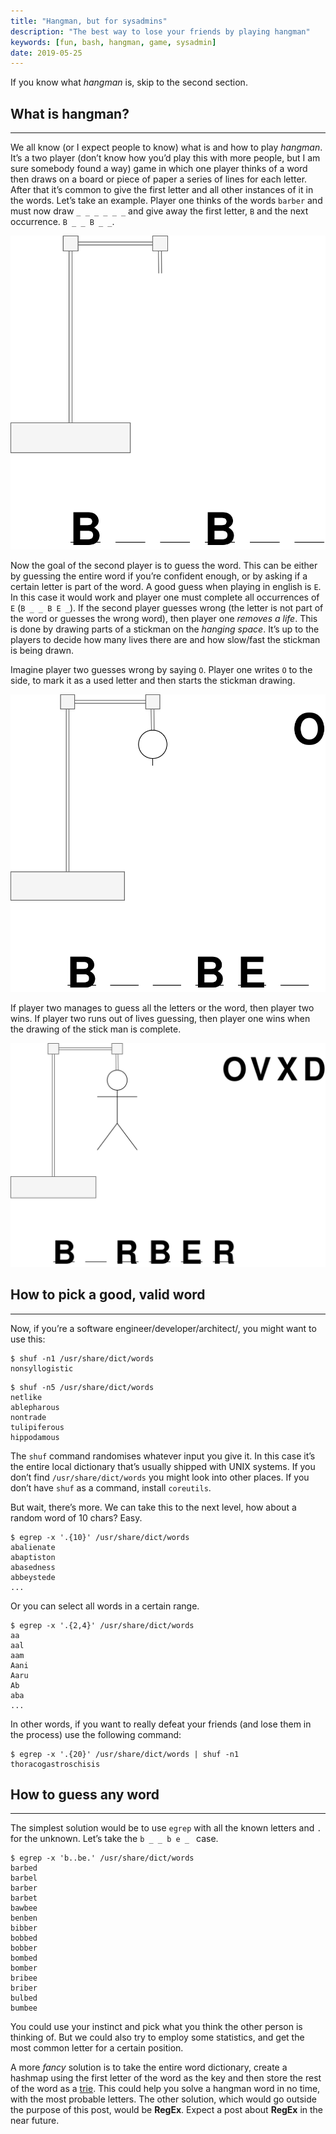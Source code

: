 ```yaml
---
title: "Hangman, but for sysadmins"
description: "The best way to lose your friends by playing hangman"
keywords: [fun, bash, hangman, game, sysadmin]
date: 2019-05-25
---
```


If you know what *hangman* is, skip to the second section.

## What is hangman?

---

We all know (or I expect people to know) what is and how to play *hangman*. It’s a two player (don’t know how you’d play this with more people, but I am sure somebody found a way) game in which one player thinks of a word then draws on a board or piece of paper a series of lines for each letter. After that it’s common to give the first letter and all other instances of it in the words. Let’s take an example. Player one thinks of the words `barber` and must now draw `_ _ _ _ _ _` and give away the first letter, `B` and the next occurrence. `B _ _ B _ _`.

![Hangman 1](/assets/images/hangman.svg)

Now the goal of the second player is to guess the word. This can be either by guessing the entire word if you’re confident enough, or by asking if a certain letter is part of the word. A good guess when playing in english is `E`. In this case it would work and player one must complete all occurrences of `E` (`B _ _ B E _`). If the second player guesses wrong (the letter is not part of the word or guesses the wrong word), then player one *removes a life*. This is done by drawing parts of a stickman on the *hanging space*. It’s up to the players to decide how many lives there are and how slow/fast the stickman is being drawn.

Imagine player two guesses wrong by saying `O`. Player one writes `O` to the side, to mark it as a used letter and then starts the stickman drawing.

![Hangman 2](/assets/images/hangman2.svg)

If player two manages to guess all the letters or the word, then player two wins. If player two runs out of lives guessing, then player one wins when the drawing of the stick man is complete.

![Hangman 3](/assets/images/hangman3.svg)


## How to pick a good, valid word

---

Now, if you’re a software engineer/developer/architect/<insert geeky term>, you might want to use this:

```shell
$ shuf -n1 /usr/share/dict/words
nonsyllogistic
```

```shell
$ shuf -n5 /usr/share/dict/words
netlike
ablepharous
nontrade
tulipiferous
hippodamous
```

The `shuf` command randomises whatever input you give it. In this case it’s the entire local dictionary that’s usually shipped with UNIX systems. If you don’t find `/usr/share/dict/words` you might look into other places. If you don’t have `shuf` as a command, install `coreutils`.

But wait, there’s more. We can take this to the next level, how about a random word of 10 chars? Easy.

```shell
$ egrep -x '.{10}' /usr/share/dict/words
abalienate
abaptiston
abasedness
abbeystede
...
```
 
Or you can select all words in a certain range.

```shell
$ egrep -x '.{2,4}' /usr/share/dict/words
aa
aal
aam
Aani
Aaru
Ab
aba
...
```

In other words, if you want to really defeat your friends (and lose them in the process) use the following command:

```shell
$ egrep -x '.{20}' /usr/share/dict/words | shuf -n1
thoracogastroschisis
```

## How to guess any word

---

The simplest solution would be to use `egrep` with all the known letters and `.` for the unknown. Let’s take the `b _ _ b e _ ` case.

```shell
$ egrep -x 'b..be.' /usr/share/dict/words
barbed
barbel
barber
barbet
bawbee
benben
bibber
bobbed
bobber
bombed
bomber
bribee
briber
bulbed
bumbee
```

You could use your  instinct and pick what you think the other person is thinking of. But we could also try to employ some statistics, and get the most common letter for a certain position.

A more *fancy* solution is to take the entire word dictionary, create a hashmap using the first letter of the word as the key and then store the rest of the word as a [trie](https://en.wikipedia.org/wiki/Trie). This could help you solve a hangman word in no time, with the most probable letters. The other solution, which would go outside the purpose of this post, would be **RegEx**. Expect a post about **RegEx** in the near future.
